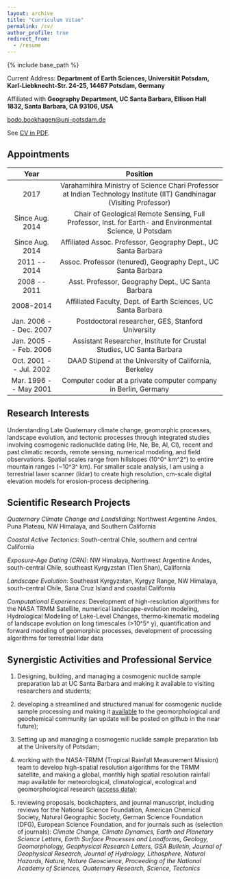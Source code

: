 ```yaml
---
layout: archive
title: "Curriculum Vitae"
permalink: /cv/
author_profile: true
redirect_from:
  - /resume
---
```


{% include base_path %}

Current Address: **Department of Earth Sciences, Universität Potsdam,
Karl-Liebknecht-Str. 24-25, 14467 Potsdam, Germany**

Affiliated with **Geography Department, UC Santa Barbara, Ellison Hall
1832, Santa Barbara, CA 93106, USA**

[bodo.bookhagen@uni-potsdam.de](emailto:bodo.bookhagen@uni-potsdam.de)

See [CV in PDF](http://bodobookhagen.github.io/files/bookhagen_CV.pdf).

## Appointments

| Year | Position |
|:----:|:--------:|
| 2017 | Varahamihira Ministry of Science Chari Professor at Indian Technology Institute (IIT) Gandhinagar (Visiting Professor) |
| Since Aug. 2014 | Chair of Geological Remote Sensing, Full Professor, Inst. for Earth- and Environmental Science, U Potsdam |
| Since Aug. 2014 | Affiliated Assoc. Professor, Geography Dept., UC Santa Barbara |
| 2011 -- 2014 | Assoc. Professor (tenured), Geography Dept., UC Santa Barbara |
| 2008 -- 2011 | Asst. Professor, Geography Dept., UC Santa Barbara |
| 2008-2014 | Affiliated Faculty, Dept. of Earth Sciences, UC Santa Barbara |
| Jan. 2006 -- Dec. 2007 | Postdoctoral researcher, GES, Stanford University |
| Jan. 2005 -- Feb. 2006 | Assistant Researcher, Institute for Crustal Studies, UC Santa Barbara |
| Oct. 2001 -- Jul. 2002 | DAAD Stipend at the University of California, Berkeley |
| Mar. 1996 -- May 2001 | Computer coder at a private computer company in Berlin, Germany |


## Research Interests

Understanding Late Quaternary climate change, geomorphic processes,
landscape evolution, and tectonic processes through integrated studies
involving cosmogenic radionuclide dating (He, Ne, Be, Al, Cl), recent
and past climatic records, remote sensing, numerical modeling, and field
observations. Spatial scales range from hillslopes (10^0^ km^2^) to
entire mountain ranges (\~10^3^ km). For smaller scale analysis, I am
using a terrestrial laser scanner (lidar) to create high resolution,
cm-scale digital elevation models for erosion-process
deciphering.

## Scientific Research Projects

*Quaternary Climate Change and Landsliding*: Northwest Argentine Andes,
Puna Plateau, NW Himalaya, and Southern California

*Coastal Active Tectonics*: South-central Chile, southern and central
California

*Exposure-Age Dating (CRN)*: NW Himalaya, Northwest Argentine Andes,
south-central Chile, southeast Kyrgyzstan (Tien Shan), California

*Landscape Evolution*: Southeast Kyrgyzstan, Kyrgyz Range, NW Himalaya,
south-central Chile, Sana Cruz Island and coastal California

*Computational Experiences*: Development of high-resolution algorithms
for the NASA TRMM Satellite, numerical landscape-evolution modeling,
Hydrological Modeling of Lake-Level Changes, thermo-kinematic modeling
of landscape evolution on long timescales (\>10^5^ y), quantification
and forward modeling of geomorphic processes, development of processing
algorithms for terrestrial lidar data

## Synergistic Activities and Professional Service

1. Designing, building, and managing a cosmogenic nuclide sample
preparation lab at UC Santa Barbara and
making it available to visiting researchers and students;

2. developing a streamlined and structured manual for cosmogenic nuclide sample
processing and making it [available](http://www.geog.ucsb.edu/~bodo/pdf/bookhagen_chemSeparation_UCSB.pdf) to the geomorphological and geochemical
community (an update will be posted on github in the near future);

3. Setting up and managing a cosmogenic nuclide sample preparation lab
at the University of Potsdam; 

4. working with the NASA-TRMM (Tropical
Rainfall Measurement Mission) team to develop high-spatial resolution
algorithms for the TRMM satellite, and making a global, monthly high
spatial resolution rainfall map available for meteorological,
climatological, ecological and geomorphological research ([access data](http://www.geog.ucsb.edu/~bodo/TRMM));

5. reviewing proposals, bookchapters, and journal manuscript, including
reviews for the National Science Foundation, American Chemical Society,
Natural Geographic Society, German Science Foundation (DFG), European
Science Foundation, and for journals such as (selection of journals):
*Climate Change, Climate Dynamics, Earth and Planetary Science Letters,
Earth Surface Processes and Landforms, Geology, Geomorphology,
Geophysical Research Letters, GSA Bulletin, Journal of Geophysical
Research, Journal of Hydrology, Lithosphere, Natural Hazards, Nature,
Nature Geoscience, Proceeding of the National Academy of Sciences,
Quaternary Research, Science, Tectonics*
